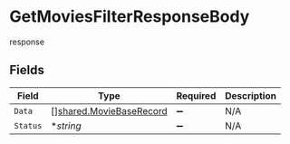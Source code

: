 # GetMoviesFilterResponseBody

response


## Fields

| Field                                                              | Type                                                               | Required                                                           | Description                                                        |
| ------------------------------------------------------------------ | ------------------------------------------------------------------ | ------------------------------------------------------------------ | ------------------------------------------------------------------ |
| `Data`                                                             | [][shared.MovieBaseRecord](../../models/shared/moviebaserecord.md) | :heavy_minus_sign:                                                 | N/A                                                                |
| `Status`                                                           | **string*                                                          | :heavy_minus_sign:                                                 | N/A                                                                |